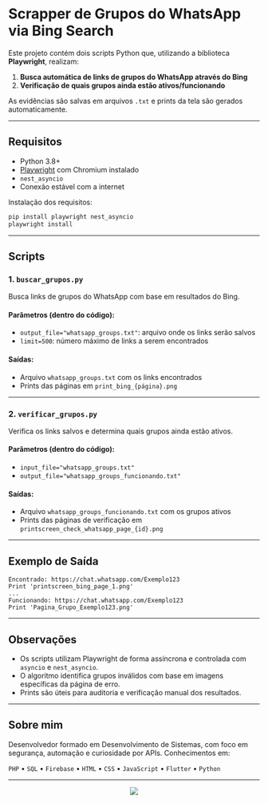 
# Scrapper de Grupos do WhatsApp via Bing Search

Este projeto contém dois scripts Python que, utilizando a biblioteca **Playwright**, realizam:

1. **Busca automática de links de grupos do WhatsApp através do Bing**
2. **Verificação de quais grupos ainda estão ativos/funcionando**

As evidências são salvas em arquivos `.txt` e prints da tela são gerados automaticamente.

---

## Requisitos

- Python 3.8+
- [Playwright](https://playwright.dev/python/) com Chromium instalado
- `nest_asyncio`
- Conexão estável com a internet

Instalação dos requisitos:

```bash
pip install playwright nest_asyncio
playwright install
```

---

## Scripts

### 1. `buscar_grupos.py`

Busca links de grupos do WhatsApp com base em resultados do Bing.

#### Parâmetros (dentro do código):
- `output_file="whatsapp_groups.txt"`: arquivo onde os links serão salvos
- `limit=500`: número máximo de links a serem encontrados

#### Saídas:
- Arquivo `whatsapp_groups.txt` com os links encontrados
- Prints das páginas em `print_bing_{página}.png`

---

### 2. `verificar_grupos.py`

Verifica os links salvos e determina quais grupos ainda estão ativos.

#### Parâmetros (dentro do código):
- `input_file="whatsapp_groups.txt"`
- `output_file="whatsapp_groups_funcionando.txt"`

#### Saídas:
- Arquivo `whatsapp_groups_funcionando.txt` com os grupos ativos
- Prints das páginas de verificação em `printscreen_check_whatsapp_page_{id}.png`

---

## Exemplo de Saída

```
Encontrado: https://chat.whatsapp.com/Exemplo123
Print 'printscreen_bing_page_1.png'
...
Funcionando: https://chat.whatsapp.com/Exemplo123
Print 'Pagina_Grupo_Exemplo123.png'
```

---

## Observações

- Os scripts utilizam Playwright de forma assíncrona e controlada com `asyncio` e `nest_asyncio`.
- O algoritmo identifica grupos inválidos com base em imagens específicas da página de erro.
- Prints são úteis para auditoria e verificação manual dos resultados.

---

## Sobre mim

Desenvolvedor formado em Desenvolvimento de Sistemas, com foco em segurança, automação e curiosidade por APIs. Conhecimentos em:

`PHP` • `SQL` • `Firebase` • `HTML` • `CSS` • `JavaScript` • `Flutter` • `Python`

---

<p align="center">
  <img src="https://capsule-render.vercel.app/api?type=waving&color=gradient&height=120&section=footer"/>
</p>
